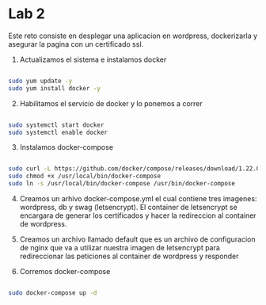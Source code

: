 # Lab 2

Este reto consiste en desplegar una aplicacion en wordpress, dockerizarla y asegurar la pagina con un certificado ssl.

1. Actualizamos el sistema e instalamos docker

```bash

sudo yum update -y 
sudo yum install docker -y

```

2. Habilitamos el servicio de docker y lo ponemos a correr


```bash

sudo systemctl start docker
sudo systemctl enable docker
```


3. Instalamos docker-compose

```bash

sudo curl -L https://github.com/docker/compose/releases/download/1.22.0/docker-compose-$(uname -s)-$(uname -m) -o /usr/local/bin/docker-compose
sudo chmod +x /usr/local/bin/docker-compose
sudo ln -s /usr/local/bin/docker-compose /usr/bin/docker-compose

```

4. Creamos un arhivo docker-compose.yml el cual contiene tres imagenes: wordpress, db y swag (letsencrypt). El container de letsencrypt se encargara de generar
los certificados y hacer la redireccion al container de wordpress.

5. Creamos un archivo llamado default que es un archivo de configuracion de nginx que va a utilizar nuestra imagen de letsencrypt para
redireccionar las peticiones al container de wordpress y responder


6. Corremos docker-compose

```bash

sudo docker-compose up -d

```
